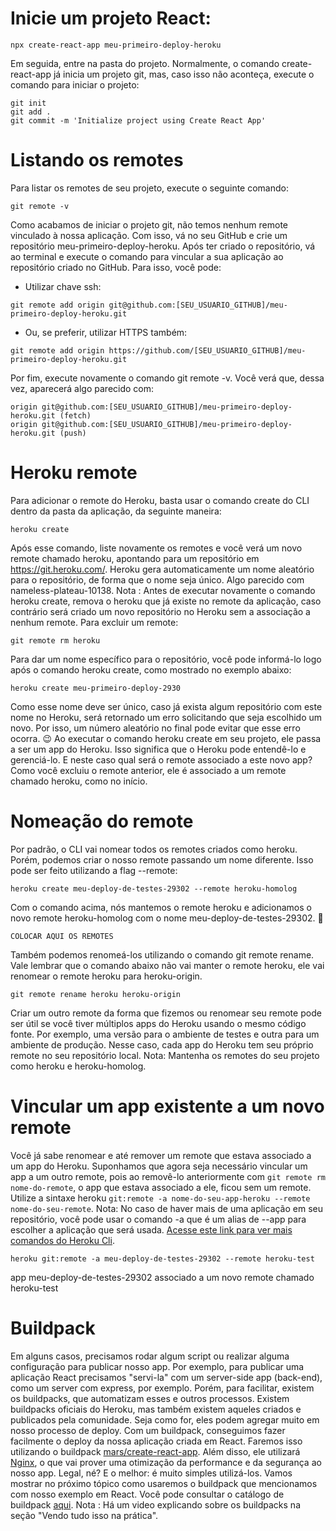 # Inicie um projeto React:

```
npx create-react-app meu-primeiro-deploy-heroku
```

Em seguida, entre na pasta do projeto. Normalmente, o comando create-react-app já inicia um projeto git, mas, caso isso não aconteça, execute o comando para iniciar o projeto:

```
git init
git add .
git commit -m 'Initialize project using Create React App'
```

# Listando os remotes

Para listar os remotes de seu projeto, execute o seguinte comando:

```
git remote -v
```

Como acabamos de iniciar o projeto git, não temos nenhum remote vinculado à nossa aplicação. Com isso, vá no seu GitHub e crie um repositório meu-primeiro-deploy-heroku.
Após ter criado o repositório, vá ao terminal e execute o comando para vincular a sua aplicação ao repositório criado no GitHub. Para isso, você pode:
- Utilizar chave ssh:
  
```
git remote add origin git@github.com:[SEU_USUARIO_GITHUB]/meu-primeiro-deploy-heroku.git
```

- Ou, se preferir, utilizar HTTPS também:

```
git remote add origin https://github.com/[SEU_USUARIO_GITHUB]/meu-primeiro-deploy-heroku.git
```

Por fim, execute novamente o comando git remote -v. Você verá que, dessa vez, aparecerá algo parecido com:

```
origin git@github.com:[SEU_USUARIO_GITHUB]/meu-primeiro-deploy-heroku.git (fetch)
origin git@github.com:[SEU_USUARIO_GITHUB]/meu-primeiro-deploy-heroku.git (push)
```

# Heroku remote

Para adicionar o remote do Heroku, basta usar o comando create do CLI dentro da pasta da aplicação, da seguinte maneira:

```
heroku create
```

Após esse comando, liste novamente os remotes e você verá um novo remote chamado heroku, apontando para um repositório em https://git.heroku.com/.
Heroku gera automaticamente um nome aleatório para o repositório, de forma que o nome seja único. Algo parecido com nameless-plateau-10138.
Nota : Antes de executar novamente o comando heroku create, remova o heroku que já existe no remote da aplicação, caso contrário será criado um novo repositório no Heroku sem a associação a nenhum remote. Para excluir um remote:

```
git remote rm heroku
```

Para dar um nome específico para o repositório, você pode informá-lo logo após o comando heroku create, como mostrado no exemplo abaixo:

```
heroku create meu-primeiro-deploy-2930
```

Como esse nome deve ser único, caso já exista algum repositório com este nome no Heroku, será retornado um erro solicitando que seja escolhido um novo. Por isso, um número aleatório no final pode evitar que esse erro ocorra. 😉
Ao executar o comando heroku create em seu projeto, ele passa a ser um app do Heroku. Isso significa que o Heroku pode entendê-lo e gerenciá-lo. E neste caso qual será o remote associado a este novo app? Como você excluiu o remote anterior, ele é associado a um remote chamado heroku, como no início.

# Nomeação do remote

Por padrão, o CLI vai nomear todos os remotes criados como heroku. Porém, podemos criar o nosso remote passando um nome diferente. Isso pode ser feito utilizando a flag --remote:

```
heroku create meu-deploy-de-testes-29302 --remote heroku-homolog
```

Com o comando acima, nós mantemos o remote heroku e adicionamos o novo remote heroku-homolog com o nome meu-deploy-de-testes-29302. 🙂

```
COLOCAR AQUI OS REMOTES
```

Também podemos renomeá-los utilizando o comando git remote rename. Vale lembrar que o comando abaixo não vai manter o remote heroku, ele vai renomear o remote heroku para heroku-origin.

```
git remote rename heroku heroku-origin
```

Criar um outro remote da forma que fizemos ou renomear seu remote pode ser útil se você tiver múltiplos apps do Heroku usando o mesmo código fonte. Por exemplo, uma versão para o ambiente de testes e outra para um ambiente de produção. Nesse caso, cada app do Heroku tem seu próprio remote no seu repositório local.
Nota: Mantenha os remotes do seu projeto como heroku e heroku-homolog.

# Vincular um app existente a um novo remote

Você já sabe renomear e até remover um remote que estava associado a um app do Heroku. Suponhamos que agora seja necessário vincular um app a um outro remote, pois ao removê-lo anteriormente com `git remote rm nome-do-remote`, o app que estava associado a ele, ficou sem um remote.
Utilize a sintaxe heroku `git:remote -a nome-do-seu-app-heroku --remote nome-do-seu-remote`.
Nota: No caso de haver mais de uma aplicação em seu repositório, você pode usar o comando -a que é um alias de --app para escolher a aplicação que será usada. [Acesse este link para ver mais comandos do Heroku Cli]().

```
heroku git:remote -a meu-deploy-de-testes-29302 --remote heroku-test
```

app meu-deploy-de-testes-29302 associado a um novo remote chamado heroku-test

# Buildpack

Em alguns casos, precisamos rodar algum script ou realizar alguma configuração para publicar nosso app. Por exemplo, para publicar uma aplicação React precisamos "servi-la" com um server-side app (back-end), como um server com express, por exemplo.
Porém, para facilitar, existem os buildpacks, que automatizam esses e outros processos. Existem buildpacks oficiais do Heroku, mas também existem aqueles criados e publicados pela comunidade. Seja como for, eles podem agregar muito em nosso processo de deploy.
Com um buildpack, conseguimos fazer facilmente o deploy da nossa aplicação criada em React. Faremos isso utilizando o buildpack [mars/create-react-app](https://github.com/mars/create-react-app-buildpack#usage). Além disso, ele utilizará [Nginx](https://nginx.org/en/), o que vai prover uma otimização da performance e da segurança ao nosso app.
Legal, né? E o melhor: é muito simples utilizá-los.
Vamos mostrar no próximo tópico como usaremos o buildpack que mencionamos com nosso exemplo em React.
Você pode consultar o catálogo de buildpack [aqui](https://elements.heroku.com/buildpacks).
Nota : Há um video explicando sobre os buildpacks na seção "Vendo tudo isso na prática".

